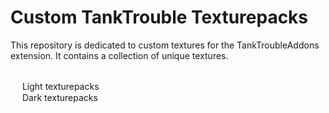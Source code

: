 # Custom TankTrouble Texturepacks
This repository is dedicated to custom textures for the TankTroubleAddons extension. It contains a collection of unique textures.
<br>
<br>
<div><img src="https://raw.githubusercontent.com/kamarov-therussiantank/custom-tanktrouble-texturepacks/refs/heads/main/tex-buttons/classic-light.png?token=GHSAT0AAAAAACZRXB7C2L6YPCQZWY5WR72IZ2GQSTA" style="width: 15px"> Light texturepacks<div/>
<div></div><img src="https://raw.githubusercontent.com/kamarov-therussiantank/custom-tanktrouble-texturepacks/refs/heads/main/tex-buttons/classic-dark.png?token=GHSAT0AAAAAACZRXB7DDC4K7RZCZLMQH73GZ2GQRWA" style="width: 15px"> Dark texturepacks<div/>
